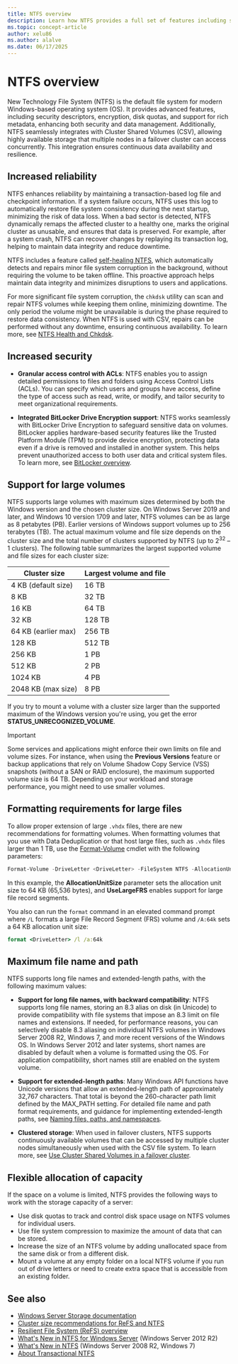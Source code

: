 ```yaml
---
title: NTFS overview
description: Learn how NTFS provides a full set of features including security descriptors, encryption, disk quotas, and rich metadata in Windows.
ms.topic: concept-article
author: xelu86
ms.author: alalve
ms.date: 06/17/2025
---
```


# NTFS overview

New Technology File System (NTFS) is the default file system for modern Windows-based operating system (OS). It provides advanced features, including security descriptors, encryption, disk quotas, and support for rich metadata, enhancing both security and data management. Additionally, NTFS seamlessly integrates with Cluster Shared Volumes (CSV), allowing highly available storage that multiple nodes in a failover cluster can access concurrently. This integration ensures continuous data availability and resilience.

## Increased reliability

NTFS enhances reliability by maintaining a transaction-based log file and checkpoint information. If a system failure occurs, NTFS uses this log to automatically restore file system consistency during the next startup, minimizing the risk of data loss. When a bad sector is detected, NTFS dynamically remaps the affected cluster to a healthy one, marks the original cluster as unusable, and ensures that data is preserved. For example, after a system crash, NTFS can recover changes by replaying its transaction log, helping to maintain data integrity and reduce downtime.

NTFS includes a feature called [self-healing NTFS](/previous-versions/windows/it-pro/windows-server-2008-r2-and-2008/cc771388(v=ws.10)), which automatically detects and repairs minor file system corruption in the background, without requiring the volume to be taken offline. This proactive approach helps maintain data integrity and minimizes disruptions to users and applications.

For more significant file system corruption, the `chkdsk` utility can scan and repair NTFS volumes while keeping them online, minimizing downtime. The only period the volume might be unavailable is during the phase required to restore data consistency. When NTFS is used with CSV, repairs can be performed without any downtime, ensuring continuous availability. To learn more, see [NTFS Health and Chkdsk](/previous-versions/windows/it-pro/windows-server-2012-r2-and-2012/hh831536(v%3dws.11)).

## Increased security

- **Granular access control with ACLs**: NTFS enables you to assign detailed permissions to files and folders using Access Control Lists (ACLs). You can specify which users and groups have access, define the type of access such as read, write, or modify, and tailor security to meet organizational requirements.

- **Integrated BitLocker Drive Encryption support**: NTFS works seamlessly with BitLocker Drive Encryption to safeguard sensitive data on volumes. BitLocker applies hardware-based security features like the Trusted Platform Module (TPM) to provide device encryption, protecting data even if a drive is removed and installed in another system. This helps prevent unauthorized access to both user data and critical system files. To learn more, see [BitLocker overview](/windows/security/operating-system-security/data-protection/bitlocker).

## Support for large volumes

NTFS supports large volumes with maximum sizes determined by both the Windows version and the chosen cluster size. On Windows Server 2019 and later, and Windows 10 version 1709 and later, NTFS volumes can be as large as 8 petabytes (PB). Earlier versions of Windows support volumes up to 256 terabytes (TB). The actual maximum volume and file size depends on the cluster size and the total number of clusters supported by NTFS (up to 2<sup>32</sup> – 1 clusters). The following table summarizes the largest supported volume and file sizes for each cluster size:

| Cluster size | Largest volume and file |
|--|--|
| 4 KB (default size) | 16 TB |
| 8 KB | 32 TB |
| 16 KB | 64 TB |
| 32 KB | 128 TB |
| 64 KB (earlier max) | 256 TB |
| 128 KB | 512 TB |
| 256 KB | 1 PB |
| 512 KB | 2 PB |
| 1024 KB | 4 PB |
| 2048 KB (max size) | 8 PB |

If you try to mount a volume with a cluster size larger than the supported maximum of the Windows version you're using, you get the error **STATUS_UNRECOGNIZED_VOLUME**.

> [!IMPORTANT]
> Some services and applications might enforce their own limits on file and volume sizes. For instance, when using the **Previous Versions** feature or backup applications that rely on Volume Shadow Copy Service (VSS) snapshots (without a SAN or RAID enclosure), the maximum supported volume size is 64 TB. Depending on your workload and storage performance, you might need to use smaller volumes.

## Formatting requirements for large files

To allow proper extension of large `.vhdx` files, there are new recommendations for formatting volumes. When formatting volumes that you use with Data Deduplication or that host large files, such as `.vhdx` files larger than 1 TB, use the [Format-Volume](/powershell/module/storage/format-volume) cmdlet with the following parameters:

```powershell
Format-Volume -DriveLetter <DriveLetter> -FileSystem NTFS -AllocationUnitSize 65536 -UseLargeFRS
```

In this example, the **AllocationUnitSize** parameter sets the allocation unit size to 64 KB (65,536 bytes), and **UseLargeFRS** enables support for large file record segments.

You also can run the `format` command in an elevated command prompt where `/L` formats a large File Record Segment (FRS) volume and `/A:64k` sets a 64 KB allocation unit size:

```cmd
format <DriveLetter> /l /a:64k
```

## Maximum file name and path

NTFS supports long file names and extended-length paths, with the following maximum values:

- **Support for long file names, with backward compatibility**: NTFS supports long file names, storing an 8.3 alias on disk (in Unicode) to provide compatibility with file systems that impose an 8.3 limit on file names and extensions. If needed, for performance reasons, you can selectively disable 8.3 aliasing on individual NTFS volumes in Windows Server 2008 R2, Windows 7, and more recent versions of the Windows OS. In Windows Server 2012 and later systems, short names are disabled by default when a volume is formatted using the OS. For application compatibility, short names still are enabled on the system volume.

- **Support for extended-length paths**: Many Windows API functions have Unicode versions that allow an extended-length path of approximately 32,767 characters. That total is beyond the 260-character path limit defined by the MAX\_PATH setting. For detailed file name and path format requirements, and guidance for implementing extended-length paths, see [Naming files, paths, and namespaces](/windows/win32/fileio/naming-a-file).

- **Clustered storage**: When used in failover clusters, NTFS supports continuously available volumes that can be accessed by multiple cluster nodes simultaneously when used with the CSV file system. To learn more, see [Use Cluster Shared Volumes in a failover cluster](../../failover-clustering/failover-cluster-csvs.md).

## Flexible allocation of capacity

If the space on a volume is limited, NTFS provides the following ways to work with the storage capacity of a server:

- Use disk quotas to track and control disk space usage on NTFS volumes for individual users.
- Use file system compression to maximize the amount of data that can be stored.
- Increase the size of an NTFS volume by adding unallocated space from the same disk or from a different disk.
- Mount a volume at any empty folder on a local NTFS volume if you run out of drive letters or need to create extra space that is accessible from an existing folder.

## See also

- [Windows Server Storage documentation](../storage.yml)
- [Cluster size recommendations for ReFS and NTFS](https://techcommunity.microsoft.com/t5/Storage-at-Microsoft/Cluster-size-recommendations-for-ReFS-and-NTFS/ba-p/425960)
- [Resilient File System (ReFS) overview](../refs/refs-overview.md)
- [What's New in NTFS for Windows Server](/previous-versions/windows/it-pro/windows-server-2012-r2-and-2012/dn466520(v%3dws.11)) (Windows Server 2012 R2)
- [What's New in NTFS](/previous-versions/windows/it-pro/windows-server-2008-r2-and-2008/ff383236(v=ws.10)) (Windows Server 2008 R2, Windows 7)
- [About Transactional NTFS](/windows/win32/fileio/about-transactional-ntfs)
